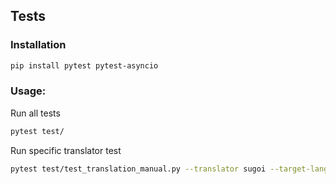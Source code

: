 ## Tests

### Installation

```bash
pip install pytest pytest-asyncio
```

### Usage:

Run all tests
```bash
pytest test/
```

Run specific translator test
```bash
pytest test/test_translation_manual.py --translator sugoi --target-lang ENG
```
